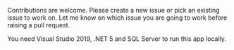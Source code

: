 Contributions are welcome. Please create a new issue or pick an existing 
issue to work on. Let me know on which issue you are going to work before 
raising a pull request.

You need Visual Studio 2019, .NET 5 and SQL Server to run this app locally.

